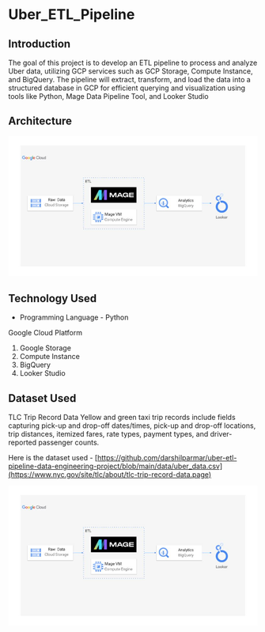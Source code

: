 # Uber_ETL_Pipeline

## Introduction

The goal of this project is to develop an ETL pipeline to process and analyze Uber data, utilizing GCP services such as GCP Storage, Compute Instance, and BigQuery. The pipeline will extract, transform, and load the data into a structured database in GCP for efficient querying and visualization using tools like Python, Mage Data Pipeline Tool, and Looker Studio
## Architecture 
<img src="architecture.jpg">

## Technology Used
- Programming Language - Python

Google Cloud Platform
1. Google Storage
2. Compute Instance 
3. BigQuery
4. Looker Studio



## Dataset Used
TLC Trip Record Data
Yellow and green taxi trip records include fields capturing pick-up and drop-off dates/times, pick-up and drop-off locations, trip distances, itemized fares, rate types, payment types, and driver-reported passenger counts. 

Here is the dataset used - [https://github.com/darshilparmar/uber-etl-pipeline-data-engineering-project/blob/main/data/uber_data.csv](https://www.nyc.gov/site/tlc/about/tlc-trip-record-data.page)



<img src="architecture.jpg">


